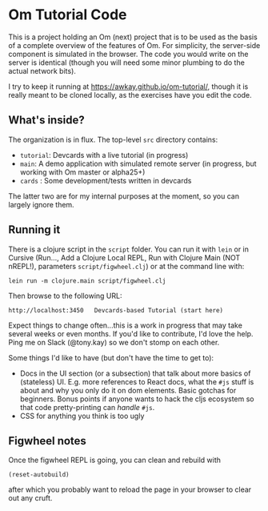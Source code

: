 # Om Tutorial Code

This is a project holding an Om (next) project that is to be used
as the basis of a complete overview of the features of Om. For 
simplicity, the server-side component is simulated in the browser. 
The code you would write on the server is identical (though you 
will need some minor plumbing to do the actual network bits).

I try to keep it running at https://awkay.github.io/om-tutorial/, 
though it is really meant to be cloned locally, as the 
exercises have you edit the code.

## What's inside?

The organization is in flux. The top-level `src` directory contains:

- `tutorial`: Devcards with a live tutorial (in progress)
- `main`: A demo application with simulated remote server (in progress, but working with Om master or alpha25+)
- `cards` : Some development/tests written in devcards

The latter two are for my internal purposes at the moment, so you can largely ignore them.

## Running it

There is a clojure script in the `script` folder. You can run it with `lein` or in Cursive (Run..., Add a Clojure Local REPL, Run with Clojure Main (NOT nREPL!), parameters `script/figwheel.clj`)
or at the command line with:

```
lein run -m clojure.main script/figwheel.clj
```

Then browse to the following URL:

```
http://localhost:3450   Devcards-based Tutorial (start here)
```

Expect things to change often...this is a work in progress that may take several weeks or even months. If you'd like
to contribute, I'd love the help. Ping me on Slack (@tony.kay) so we don't stomp on each other.

Some things I'd like to have (but don't have the time to get to):

- Docs in the UI section (or a subsection) that talk about more basics of (stateless) UI. E.g. more references
to React docs, what the `#js` stuff is about and why you only do it on dom elements. Basic gotchas for 
beginners. Bonus points if anyone wants to hack the cljs ecosystem so that code pretty-printing can _handle_
`#js`.
- CSS for anything you think is too ugly

## Figwheel notes

Once the figwheel REPL is going, you can clean and rebuild with 

```
(reset-autobuild)
```

after which you probably want to reload the page in your browser to clear out any cruft.
